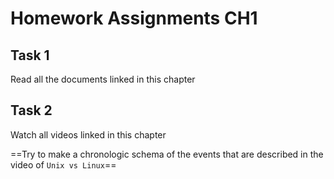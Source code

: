 # Homework Assignments CH1
## Task 1
Read all the documents linked in this chapter

## Task 2
Watch all videos linked in this chapter

 ==Try to make a chronologic schema of the events that are described in the video of `Unix vs Linux`==
